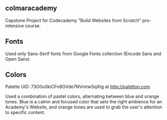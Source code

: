 ## colmaracademy
Capstone Project for Codecademy "Build Websites from Scratch" pro-intensive course.

## Fonts
Used only Sans-Serif fonts from Google Fonts collection (Encode Sans and Open Sans)

## Colors
Palette UID: 73O0u0kiCFn8GVde7NVmtwSqXtg at http://paletton.com

Used a combination of pastel colors, alternating between blue and orange tones. Blue is a calmn and focused color that sets the right ambience for an Academy's Website, and orange tones are used to grab the user's attention to specific content.
